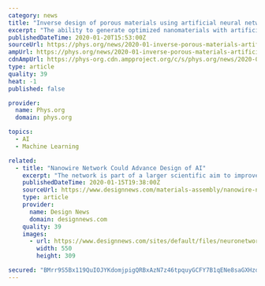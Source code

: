 ```yaml
---
category: news
title: "Inverse design of porous materials using artificial neural networks"
excerpt: "The ability to generate optimized nanomaterials with artificial neural networks can significantly revolutionize the future of materials design in materials science. While scientists had progressively created small and simple molecules, complex crystalline porous materials remain to be generated using neural networks. In a recent report on ..."
publishedDateTime: 2020-01-20T15:53:00Z
sourceUrl: https://phys.org/news/2020-01-inverse-porous-materials-artificial-neural.html
ampUrl: https://phys.org/news/2020-01-inverse-porous-materials-artificial-neural.amp
cdnAmpUrl: https://phys-org.cdn.ampproject.org/c/s/phys.org/news/2020-01-inverse-porous-materials-artificial-neural.amp
type: article
quality: 39
heat: -1
published: false

provider:
  name: Phys.org
  domain: phys.org

topics:
  - AI
  - Machine Learning

related:
  - title: "Nanowire Network Could Advance Design of AI"
    excerpt: "The network is part of a larger scientific aim to improve artificial intelligence through what’s called neuromorphic computing ... citing some recent developments in the areas such as the development of neural chips such as the Intel’s Nervana and IBM’s True North Chip. “These challenges are based on emulating biological signals ..."
    publishedDateTime: 2020-01-15T19:38:00Z
    sourceUrl: https://www.designnews.com/materials-assembly/nanowire-network-could-advance-design-ai/28352047362190
    type: article
    provider:
      name: Design News
      domain: designnews.com
    quality: 39
    images:
      - url: https://www.designnews.com/sites/default/files/neuronetwork.jpg
        width: 550
        height: 309

secured: "BMrr9S5Bx119QuIOJYKdomjpigQRBxAzN7z46tpquyGCFY7B1qENe8saGXHzdmBeRDeYWNfpChE1JE6GID9ydIFB5mOC2WaLfbc936nt+8uARujTG7uViYQu0lm7vrNiWh1YC+9bj9CeuveBih8PCPoDmuMD6BmyoCy+WXUbHQrx70zR2LMMEHVlzXYlZUUUAsPf+YKgEaeMUsk18n2ts+w7qlWw5AKTGBXP+oEfSGyRMDPwFlTUfdK285ka85d6N1+a8yTGetmM0p8EX9pfSFluBrTCYYQincW5YSM7YBncGZKDaLAYp8RH2snjeIKJiyY5ZrYpNBUSe80pSX3Zvjv5ZlapewiAESm6jpJ+LVXmec5tEy/T0/DJH0nLnRI1EohUPkQm2gP+jkSOeQUFgLFcGFnhuqNodh7A4ALRS77OgYWBgbThfkFoXC/fjnFGTk0tD2q3Lhhf6Dufnw/+Og==;GKSjrgH9PtMerbOXI7Fm8w=="
---
```


